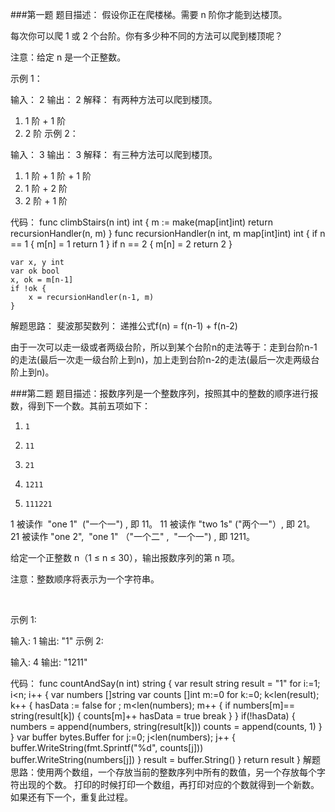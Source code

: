 ﻿###第一题
题目描述：
假设你正在爬楼梯。需要 n 阶你才能到达楼顶。

每次你可以爬 1 或 2 个台阶。你有多少种不同的方法可以爬到楼顶呢？

注意：给定 n 是一个正整数。

示例 1：

输入： 2
输出： 2
解释： 有两种方法可以爬到楼顶。
1.  1 阶 + 1 阶
2.  2 阶
示例 2：

输入： 3
输出： 3
解释： 有三种方法可以爬到楼顶。
1.  1 阶 + 1 阶 + 1 阶
2.  1 阶 + 2 阶
3.  2 阶 + 1 阶


代码：
func climbStairs(n int) int {
    m := make(map[int]int)
    return recursionHandler(n, m)
}
func recursionHandler(n int, m map[int]int) int {
    if n == 1 {
        m[n] = 1
        return 1
    }
    if n == 2 {
        m[n] = 2
        return 2
    }

    var x, y int
    var ok bool
    x, ok = m[n-1]
    if !ok {
        x = recursionHandler(n-1, m)
    }
解题思路：
斐波那契数列：
递推公式f(n) = f(n-1) + f(n-2)

由于一次可以走一级或者两级台阶，所以到某个台阶n的走法等于：走到台阶n-1的走法(最后一次走一级台阶上到n)，加上走到台阶n-2的走法(最后一次走两级台阶上到n)。



###第二题
题目描述：报数序列是一个整数序列，按照其中的整数的顺序进行报数，得到下一个数。其前五项如下：

1.     1
2.     11
3.     21
4.     1211
5.     111221
1 被读作  "one 1"  ("一个一") , 即 11。
11 被读作 "two 1s" ("两个一"）, 即 21。
21 被读作 "one 2",  "one 1" （"一个二" ,  "一个一") , 即 1211。

给定一个正整数 n（1 ≤ n ≤ 30），输出报数序列的第 n 项。

注意：整数顺序将表示为一个字符串。

 

示例 1:

输入: 1
输出: "1"
示例 2:

输入: 4
输出: "1211"

代码：
func countAndSay(n int) string {
    var result string
    result = "1" 
    for i:=1; i<n; i++ {
        var numbers []string
        var counts []int
        m:=0
        for k:=0; k<len(result); k++ {
            hasData := false
            for ; m<len(numbers); m++ {
                if numbers[m]== string(result[k]) {
                    counts[m]++
                    hasData = true
                    break
                }
            }
            if(!hasData) {
                numbers = append(numbers, string(result[k]))
                counts = append(counts, 1)
            }
        }
        var buffer bytes.Buffer
        for j:=0; j<len(numbers); j++ {
            buffer.WriteString(fmt.Sprintf("%d", counts[j]))
            buffer.WriteString(numbers[j])
        }
        result = buffer.String()
    }
    return result
}
解题思路：使用两个数组，一个存放当前的整数序列中所有的数值，另一个存放每个字符出现的个数。
打印的时候打印一个数组，再打印对应的个数就得到一个新数。如果还有下一个，重复此过程。




